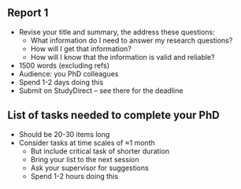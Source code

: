 ## Report 1

+ Revise your title and summary, the address these questions:
  + What information do I need to answer my research questions?
  + How will I get that information?
  + How will I know that the information is valid and reliable?
+ 1500 words (excluding refs)
+ Audience: you PhD colleagues
+ Spend 1-2 days doing this
+ Submit on StudyDirect – see there for the deadline

## List of tasks needed to complete your PhD

+ Should be 20-30 items long
+ Consider tasks at time scales of ≈1 month
  + But include critical task of shorter duration
  + Bring your list to the next session
  + Ask your supervisor for suggestions
  + Spend 1-2 hours doing this
